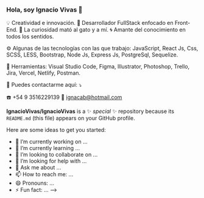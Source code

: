 ### Hola, soy Ignacio Vivas 👋

💡 Creatividad e innovación.
🎡 Desarrollador FullStack enfocado en Front-End.
🧭 La curiosidad mató al gato y a mí.
🌀 Amante del conocimiento en todos los sentidos.

⚙️ Algunas de las tecnologías con las que trabajo: JavaScript, React Js, Css, SCSS, LESS, Bootstrap,  Node Js, Express Js, PostgreSql, Sequelize.

💼 Herramientas: Visual Studio Code, Figma, Illustrator, Photoshop, Trello, Jira, Vercel, Netlify, Postman.

💌 Puedes contactarme aquí: ⤵️

☎️ +54 9 3516229139
📧 ignacab@hotmail.com

**IgnacioVivas/IgnacioVivas** is a ✨ _special_ ✨ repository because its `README.md` (this file) appears on your GitHub profile.

Here are some ideas to get you started:

- 🔭 I’m currently working on ...
- 🌱 I’m currently learning ...
- 👯 I’m looking to collaborate on ...
- 🤔 I’m looking for help with ...
- 💬 Ask me about ...
- 📫 How to reach me: ...
- 😄 Pronouns: ...
- ⚡ Fun fact: ...
-->
